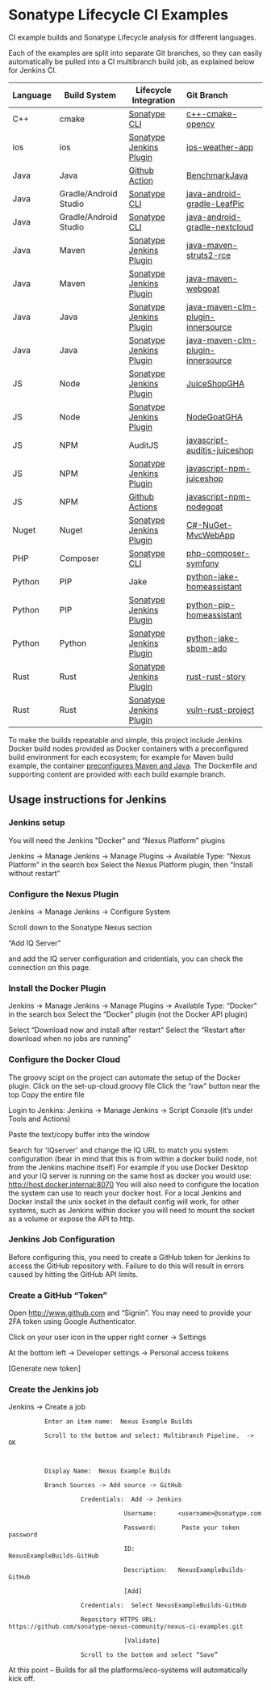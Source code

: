# Sonatype Lifecycle CI Examples
CI example builds and Sonatype Lifecycle analysis for different languages.

Each of the examples are split into separate Git branches, so they can easily automatically be pulled into a CI multibranch build job, as explained below for Jenkins CI.

|Language  |Build System         |Lifecycle Integration             |Git Branch|
|----------|---------------------|----------------------------------|:-----|
|C++       |cmake                |[Sonatype CLI][CLI]               |[c++-cmake-opencv](../../tree/cpp-cmake-opencv)|
|ios      |ios                 |[Sonatype Jenkins Plugin][Jenkins]|[ios-weather-app](../../tree/ios-weather-app)|
|Java      |Java                 |[Github Action][Actions]|[BenchmarkJava](../../tree/BenchmarkJava)|
|Java      |Gradle/Android Studio|[Sonatype CLI][CLI]               |[java-android-gradle-LeafPic](../../tree/java-android-gradle-LeafPic)|
|Java      |Gradle/Android Studio|[Sonatype CLI][CLI]               |[java-android-gradle-nextcloud](../../tree/java-android-gradle-nextcloud)|
|Java      |Maven                |[Sonatype Jenkins Plugin][Jenkins]|[java-maven-struts2-rce](../../tree/java-maven-struts2-rce)|
|Java      |Maven                |[Sonatype Jenkins Plugin][Jenkins]|[java-maven-webgoat](../../tree/java-maven-webgoat)|
|Java      |Java                 |[Sonatype Jenkins Plugin][Jenkins]|[java-maven-clm-plugin-innersource](../../tree/java-maven-clm-plugin-innersource)|
|Java      |Java                 |[Sonatype Jenkins Plugin][Jenkins]|[java-maven-clm-plugin-innersource](../../tree/java-maven-sbom-struts2-rce)|
|JS      |Node                 |[Sonatype Jenkins Plugin][Jenkins]|[JuiceShopGHA](../../tree/JuiceShopGHA)|
|JS      |Node                 |[Sonatype Jenkins Plugin][Jenkins]|[NodeGoatGHA](../../tree/NodeGoatGHA)|
|JS|NPM                  |AuditJS                           |[javascript-auditjs-juiceshop](../../tree/javascript-auditjs-juiceshop)|
|JS|NPM                  |[Sonatype Jenkins Plugin][Jenkins]|[javascript-npm-juiceshop](../../tree/javascript-npm-juiceshop)|
|JS|NPM                  |[Github Actions][Actions]|[javascript-npm-nodegoat](../../tree/javascript-npm-nodegoat)|
|Nuget      |Nuget                 |[Sonatype Jenkins Plugin][Jenkins]|[C#-NuGet-MvcWebApp](../../tree/C#-NuGet-MvcWebApp)|
|PHP       |Composer             |[Sonatype CLI][CLI]               |[php-composer-symfony](../../tree/php-composer-symfony)|
|Python    |PIP                  |Jake                              |[python-jake-homeassistant](../../tree/python-jake-homeassistant)|
|Python    |PIP                  |[Sonatype Jenkins Plugin][Jenkins]|[python-pip-homeassistant](../../tree/python-pip-homeassistant)|
|Python    |Python                 |[Sonatype Jenkins Plugin][Jenkins]|[python-jake-sbom-ado](../../tree/python-jake-sbom-ado)|
|Rust      |Rust                 |[Sonatype Jenkins Plugin][Jenkins]|[rust-rust-story](../../tree/rust-rust-story)|
|Rust      |Rust                 |[Sonatype Jenkins Plugin][Jenkins]|[vuln-rust-project](../../tree/vuln-rust-project)|




To make the builds repeatable and simple, this project include Jenkins Docker build nodes provided as Docker containers with a preconfigured build environment for each ecosystem; for example for Maven build example, the container [preconfigures Maven and Java](https://github.com/sonatype-nexus-community/nexus-ci-examples/blob/java-maven-struts2-rce/jenkins-node-maven/Dockerfile). The Dockerfile and supporting content are provided with each build example branch.

## Usage instructions for Jenkins
### Jenkins setup

You will need the Jenkins "Docker" and “Nexus Platform” plugins 

Jenkins -> Manage Jenkins -> Manage Plugins -> Available
            Type: “Nexus Platform” in the search box
            Select the Nexus Platform plugin, then “Install without restart”

### Configure the Nexus Plugin
Jenkins -> Manage Jenkins -> Configure System

Scroll down to the Sonatype Nexus section

“Add IQ Server”

and add the IQ server configuration and cridentials, you can check the connection on this page.

### Install the Docker Plugin
Jenkins -> Manage Jenkins -> Manage Plugins -> Available
            Type: “Docker” in the search box
            Select the “Docker” plugin (not the Docker API plugin)

Select “Download now and install after restart”
             Select the “Restart after download when no jobs are running”

### Configure the Docker Cloud
The groovy scipt on the project can automate the setup of the Docker plugin.
                        Click on the set-up-cloud.groovy file
                        Click the “raw” button near the top
                        Copy the entire file

Login to Jenkins:
                        Jenkins -> Manage Jenkins -> Script Console (it’s under Tools and Actions)

Paste the text/copy buffer into the window

Search for 'IQserver' and change the IQ URL to match you system configuration (bear in mind that this is from within a docker build node, not from the Jenkins machine itself)
For example if you use Docker Desktop and your IQ server is running on the same host as docker you would use: http://host.docker.internal:8070
You will also need to configure the location the system can use to reach your docker host. For a local Jenkins and Docker install the unix socket in the default config will work, for other systems, such as Jenkins within docker you will need to mount the socket as a volume or expose the API to http.


### Jenkins Job Configuration
Before configuring this, you need to create a GitHub token for Jenkins to access the GitHub repository with.  Failure to do this will result in errors caused by hitting the GitHub API limits.

### Create a GitHub “Token”
Open http://www.github.com  and “Signin”.    You may need to provide your 2FA token using Google Authenticator.

Click on your user icon in the upper right corner -> Settings

At the bottom left -> Developer settings -> Personal access tokens

[Generate new token]


### Create the Jenkins job

Jenkins -> Create a job

              Enter an item name:  Nexus Example Builds

              Scroll to the bottom and select: Multibranch Pipeline.  -> OK



              Display Name:  Nexus Example Builds

              Branch Sources -> Add source -> GitHub

                        Credentials:  Add -> Jenkins

                                    Username:      <username>@sonatype.com

                                    Password:       Paste your token password

                                    ID:                   NexusExampleBuilds-GitHub

                                    Description:   NexusExampleBuilds-GitHub

                                    [Add]

                        Credentials:  Select NexusExampleBuilds-GitHub

                        Repository HTTPS URL:  https://github.com/sonatype-nexus-community/nexus-ci-examples.git

                                    [Validate]

                        Scroll to the bottom and select “Save”



At this point – Builds for all the platforms/eco-systems will automatically kick off.

[CLI]: https://help.sonatype.com/en/sonatype-iq-cli.html
[Jenkins]: https://help.sonatype.com/en/sonatype-platform-plugin-for-jenkins.html
[Actions]: https://help.sonatype.com/en/sonatype-github-actions.html
